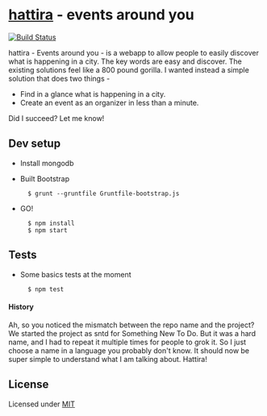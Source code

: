 # [hattira][2] - events around you

[![Build Status](https://travis-ci.org/caulagi/sntd.png?branch=master)](https://travis-ci.org/caulagi/sntd)

hattira - Events around you - is a webapp to allow people
to easily discover what is happening in a city.  The key
words are easy and discover.  The existing solutions
feel like a 800 pound gorilla.  I wanted instead
a simple solution that does two things -

 * Find in a glance what is happening in a city.
 * Create an event as an organizer in less than a minute.
 
Did I succeed?  Let me know!

## Dev setup

* Install mongodb

* Built Bootstrap

        $ grunt --gruntfile Gruntfile-bootstrap.js

* GO!

        $ npm install
        $ npm start

## Tests
    
* Some basics tests at the moment

        $ npm test

#### History

Ah, so you noticed the mismatch between the repo name and
the project?  We started the project as sntd for 
Something New To Do.  But it was a hard name, and I had to
repeat it multiple times for people to grok it.  So I just
choose a name in a language you probably don't know.  It should
now be super simple to understand what I am talking about.  Hattira!

## License

Licensed under [MIT][1]

[1]: https://github.com/caulagi/sntd/blob/master/LICENSE
[2]: http://hattira.com
